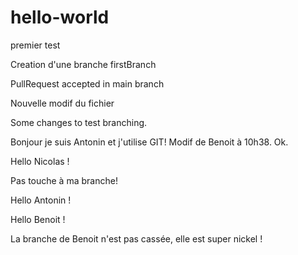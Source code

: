 ﻿# hello-world
premier test

Creation d'une branche firstBranch

PullRequest accepted in main branch

Nouvelle modif du fichier

Some changes to test branching.

Bonjour je suis Antonin et j'utilise GIT!
Modif de Benoit à 10h38. Ok.

Hello Nicolas !

Pas touche à ma branche! 

Hello Antonin !

Hello Benoit !

La branche de Benoit n'est pas cassée, elle est super nickel !

